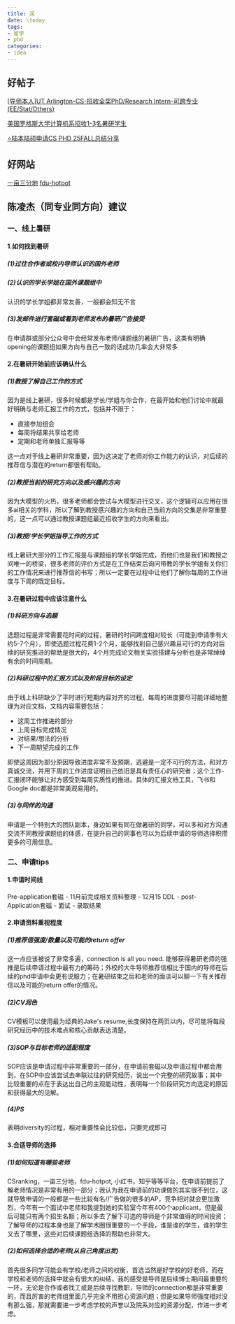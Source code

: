```yaml
---
title: 润
date: \today
tags: 
- 留学
- phd
categories: 
- idea
---
```


## 好帖子

[[导师本人]UT Arlington-CS-招收全奖PhD/Research Intern-可跨专业(EE/Stat/Others)](https://instant.1point3acres.cn/thread/1061914)

[美国罗格斯大学计算机系招收1-3名暑研学生](https://instant.1point3acres.cn/thread/1129456)

[⭐️陆本陆硕申请CS PHD 25FALL总结分享](https://zhuanlan.zhihu.com/p/22584081346?utm_psn=1908915276268966543)


## 好网站

[一亩三分地](https://instant.1point3acres.cn/)
[fdu-hotpot](https://fdu-hotpot.top/)


## 陈凌杰（同专业同方向）建议
### 一、线上暑研

#### 1.如何找到暑研
##### (1)过往合作者或校内导师认识的国外老师
##### (2)认识的学长学姐在国外课题组中
认识的学长学姐都非常友善，一般都会知无不言
##### (3)发邮件进行套磁或看到老师发布的暑研广告接受
在申请群或部分公众号中会经常发布老师/课题组的暑研广告，这类有明确opening的课题组如果方向与自己一致的话成功几率会大非常多

#### 2.在暑研开始前应该确认什么
##### (1)教授了解自己工作的方式
因为是线上暑研，很多时候都是学长/学姐与你合作，在最开始和他们讨论中就最好明确与老师汇报工作的方式，包括并不限于：
- 直接参加组会
- 每周将结果共享给老师
- 定期和老师单独汇报等等

这一点对于线上暑研非常重要，因为这决定了老师对你工作能力的认识，对后续的推荐信与潜在的return都很有帮助。

##### (2)教授当前的研究方向以及感兴趣的方向
因为大模型的火热，很多老师都会尝试与大模型进行交叉，这个逻辑可以应用在很多ai相关的学科，所以了解到教授感兴趣的方向和自己当前方向的交集是非常重要的，这一点可以通过教授课题组最近招收学生的方向来看出。

##### (3)教授/学长学姐指导工作的方式
线上暑研大部分的工作汇报是与课题组的学长学姐完成，而他们也是我们和教授之间唯一的桥梁，很多老师的评价方式是在工作结束后询问带教的学长学姐有关你们的工作情况来进行推荐信的书写；所以一定要在过程中让他们了解你每周的工作进度与下周的既定目标。

#### 3.在暑研过程中应该注意什么
##### (1)科研方向与选题
选题过程是非常需要花时间的过程，暑研的时间跨度相对较长（可能到申请季有大约5-7个月），即使选题过程花费1-2个月，能够找到自己感兴趣且可行的方向对后续的研究推进的帮助是很大的，4个月完成论文相关实验搭建与分析也是非常绰绰有余的时间周期。

##### (2)科研过程中的汇报方式以及阶段目标的设定
由于线上科研缺少了平时进行短期内容对齐的过程，每周的进度要尽可能详细地整理为对应文档，文档内容需要包括：
- 这周工作推进的部分
- 上周目标完成情况
- 对结果/想法的分析
- 下一周期望完成的工作

即使这周因为部分原因导致进度非常不及预期，逃避是一定不可行的方法，和对方真诚交流，并用下周的工作进度证明自己依旧是具有责任心的研究者；这个工作-汇报闭环能够让对方感受到每周实质性的推进。具体的汇报文档工具，飞书和Google doc都是非常美观易用的。

##### (3)与同伴的沟通
申请是一个特别大的团队副本，身边如果有同在做暑研的同学，可以多和对方沟通交流不同教授课题组的体感，在提升自己的同事也可以为后续申请的导师选择积攒更多的可用信息。

### 二、申请tips

#### 1.申请时间线
Pre-application套磁 - 11月前完成相关资料整理 - 12月15 DDL - post-Application套磁 - 面试 - 录取结果

#### 2.申请资料重视程度
##### (1)推荐信强度/数量以及可能的return offer
这一点应该被说了非常多遍，connection is all you need. 能够获得暑研老师的强推是后续申请过程中最有力的筹码；外校的大牛导师推荐信相比于国内的导师在后续的phd申请中会更有说服力；在暑研结束之后和老师的面谈可以聊一下有关推荐信以及可能的return offer的情况。

##### (2)CV润色
CV模板可以使用最为经典的Jake's resume,长度保持在两页以内，尽可能将每段研究经历中的技术难点和核心贡献表达清楚。

##### (3)SOP与目标老师的适配程度
SOP应该是申请过程中非常重要的一部分，在申请前套磁以及申请过程中都会用到，在SOP中应该尝试去串联过往的研究经历，说出一个完整的研究故事；其中比较重要的点在于表达出自己的主观能动性，表明每一个阶段研究方向选定的原因和获得最大的见解。

##### (4)PS
表明diversity的过程，相对重要性会比较低，只要完成即可

#### 3.合适导师的选择
##### (1)如何知道有哪些老师
CSranking，一亩三分地，fdu-hotpot, 小红书，知乎等等平台，在申请前提前了解老师情况是非常有用的一部分；我认为我在申请前的功课做的其实很不到位，这就导致申请的一般都是一些比较有名/广告做的很多的AP，竞争相对就会更加激烈，今年有一个面试中老师和我提到她的实验室今年有400个applicant，但是最后可能只有两个招生名额；所以多去了解下可选的导师是个非常值得的时间投资；了解导师的过程本身也是了解学术圈很重要的一个手段，谁是谁的学生，谁的学生又去了哪里，这些对后续课题组选择的帮助也非常大。

##### (2)如何选择合适的老师(从自己角度出发)
首先很多同学可能会有学校/老师之间的权衡，首选当然是好学校的好老师，而在学校和老师的选择中就会有很大的纠结，我的感受是导师是后续博士期间最重要的一环，无论是合作或者找工或是后续寻找教职，导师的connection都是非常重要的，而且厉害的老师组里面几乎完全不用担心资源问题；但是如果导师强度相对没有那么强，那就需要进一步考虑学校的声誉以及院系对应的资源分配，作进一步考虑。
